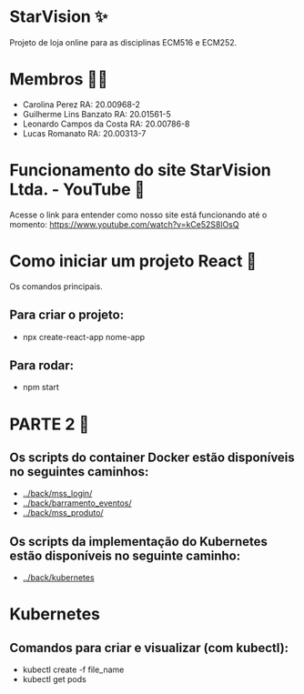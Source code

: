 # StarVision ✨
Projeto de loja online para as disciplinas ECM516 e ECM252.
# Membros 👨‍💻 
- Carolina Perez	          RA: 20.00968-2
- Guilherme Lins Banzato    RA: 20.01561-5
- Leonardo Campos da Costa  RA: 20.00786-8
- Lucas Romanato            RA: 20.00313-7

# Funcionamento do site StarVision Ltda. - YouTube 🎥
Acesse o link para entender como nosso site está funcionando até o momento: https://www.youtube.com/watch?v=kCe52S8lOsQ 

# Como iniciar um projeto React 💽
Os comandos principais.
## Para criar o projeto:
- npx create-react-app nome-app
## Para rodar:
- npm start

# PARTE 2 🧩
## Os scripts do container Docker estão disponíveis no seguintes caminhos:
- [../back/mss_login/](back/mss_login)
- [../back/barramento_eventos/](back/barramento_eventos)
- [../back/mss_produto/](back/mss_produto)

## Os scripts da implementação do Kubernetes estão disponíveis no seguinte caminho:
- [../back/kubernetes](back/kubernetes)

# Kubernetes
## Comandos para criar e visualizar (com kubectl):
- kubectl create -f file_name
- kubectl get pods


